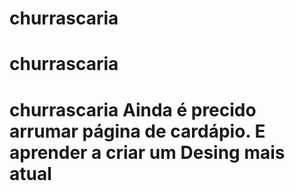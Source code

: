 # churrascaria
# churrascaria
# churrascaria Ainda é precido arrumar página de cardápio. E aprender a criar um Desing mais atual
